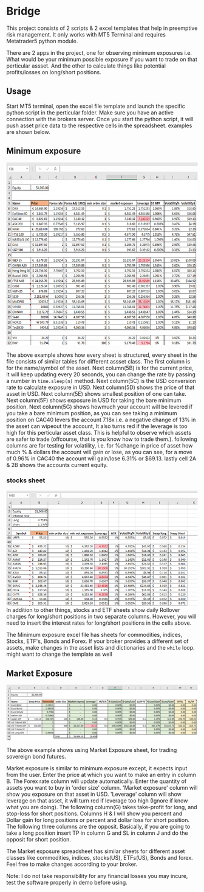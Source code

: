 # Bridge
This project consists of 2 scripts &amp; 2 excel templates that help in preemptive risk management. It only works with MT5 Terminal and requires Metatrader5 python module.

There are 2 apps in the project, one for observing minimum exposures i.e. What would be your minimum possible exposure if you want to trade on that perticular assset. And the other to calculate things like potential profits/losses on long/short positions.

## Usage
Start MT5 terminal, open the excel file template and launch the specific python script in the perticular folder. Make sure you have an active connection with the brokers server. Once you start the python script, it will push asset price data to the respective cells in the spreadsheet. examples are shown below.

## Minimum exposure
<img src="snapshots/min_expo_index.PNG" style="width:720px; height:480px">

The above example shows how every sheet is structured, every sheet in the file consists of similar tables for different assset class.
The first column is for the name/symbol of the asset. Next column(5B) is for the current price, it will keep updating every 20 seconds,
you can change the rate by passing a number in `time.sleep(n)` method. Next column(5C) is the USD conversion rate to calculate exposure in
USD. Next column(5D) shows the price of that asset in USD. Next column(5E) shows smallest position of one can take. Next column(5F) shows
exposure in USD for taking the bare minimum position. Next column(5G) shows howmuch your account will be levered if you take a bare minimum
position, as you can see taking a minimum position on CAC40 levers the account 7.18x i.e. a negative change of 13% in the asset can wipeout
the account, It also turns red if the leverage is too high for this perticular asset class. This is helpful to observe which assets are safer
to trade (offcourse, that is you know how to trade them.). following columns are for testing for volatility, i.e. for %change in price of asset
how much % & dollars the account will gain or lose, as you can see, for a move of 0.96% in CAC40 the account will gain/lose 6.31% or $69.13. lastly
cell 2A & 2B shows the accounts current equity.

### stocks sheet
<img src="snapshots/min_expo_stocks.PNG">
In addition to other things, stocks and ETF sheets show daily Rollover charges for long/short positions in two separate columns. However, you will need
to insert the interest rates for long/short positions in the cells above.

The Minimum exposure excel file has sheets for commodities, indices, Stocks, ETF's, Bonds and Forex. If your broker provides a different set of assets,
make changes in the asset lists and dictionaries and the `while` loop. might want to change the template as well

## Market Exposure
<img src="snapshots/Market_Expo_bonds.PNG">

The above example shows using Market Exposure sheet, for trading sovereign bond futures.

Market exposure is similar to minimum exposure except, it expects input from the user. Enter the price at which you want to make an entry in column B.
The Forex rate column will update automatically. Enter the quantity of assets you want to buy in 'order size' column. 'Market exposure' column will show
you exposure on that asset in USD. 'Leverage' column will show leverage on that asset, it will turn red if leverage too high (Ignore if know what you are doing).
The following column(G) takes take-profit for long, and stop-loss for short positions. Columns H & I will show you percent and Dollar gain for long positions or
percent and dollar loss for short position. The following three columns are the opposit. Basically, if you are going to take a long position insert TP in column G
and SL in column J and do the opposit for short position.

The Market exposure spreadsheet has similar sheets for different asset classes like commodities, indices, stocks(US), ETFs(US), Bonds and forex. Feel free to make changes
according to your broker.

Note: I do not take responsibility for any financial losses you may incure, test the software properly in demo before using.
